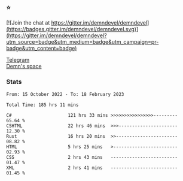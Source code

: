 ### :star:

[![Join the chat at https://gitter.im/demndevel/demndevel](https://badges.gitter.im/demndevel/demndevel.svg)](https://gitter.im/demndevel/demndevel?utm_source=badge&utm_medium=badge&utm_campaign=pr-badge&utm_content=badge)

[Telegram](https://t.me/demnometa) <br>
[Demn's space](http://demns.space)

### Stats

<!--START_SECTION:waka-->

```text
From: 15 October 2022 - To: 18 February 2023

Total Time: 185 hrs 11 mins

C#                     121 hrs 33 mins >>>>>>>>>>>>>>>>---------   65.64 %
CSHTML                 22 hrs 46 mins  >>>----------------------   12.30 %
Rust                   16 hrs 20 mins  >>-----------------------   08.82 %
HTML                   5 hrs 25 mins   >------------------------   02.93 %
CSS                    2 hrs 43 mins   -------------------------   01.47 %
XML                    2 hrs 41 mins   -------------------------   01.45 %
```

<!--END_SECTION:waka-->
